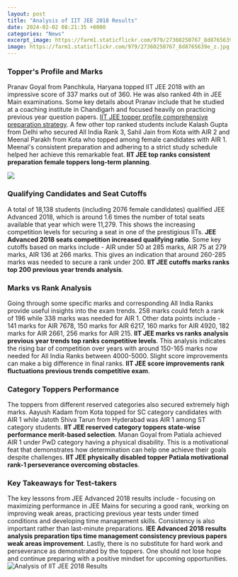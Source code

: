 ```yaml
---
layout: post
title: "Analysis of IIT JEE 2018 Results"
date: 2024-02-02 08:21:35 +0000
categories: "News"
excerpt_image: https://farm1.staticflickr.com/979/27360250767_8d8765639e_z.jpg
image: https://farm1.staticflickr.com/979/27360250767_8d8765639e_z.jpg
---
```


### Topper's Profile and Marks
Pranav Goyal from Panchkula, Haryana topped IIT JEE 2018 with an impressive score of 337 marks out of 360. He was also ranked 4th in JEE Main examinations. Some key details about Pranav include that he studied at a coaching institute in Chandigarh and focused heavily on practicing previous year question papers. [IIT JEE topper profile comprehensive preparation strategy](https://fistore.mysenprints.com/collection/adolph). 
A few other top ranked students include Kalash Gupta from Delhi who secured All India Rank 3, Sahil Jain from Kota with AIR 2 and Meenal Parakh from Kota who topped among female candidates with AIR 1. Meenal's consistent preparation and adhering to a strict study schedule helped her achieve this remarkable feat. **IIT JEE top ranks consistent preparation female toppers long-term planning**.

![](https://farm1.staticflickr.com/969/27359626137_b342864ee9_z.jpg)
### Qualifying Candidates and Seat Cutoffs
A total of 18,138 students (including 2076 female candidates) qualified JEE Advanced 2018, which is around 1.6 times the number of total seats available that year which were 11,279. This shows the increasing competition levels for securing a seat in one of the prestigious IITs. **JEE Advanced 2018 seats competition increased qualifying ratio**. 
Some key cutoffs based on marks include - AIR under 50 at 285 marks, AIR 75 at 279 marks, AIR 136 at 266 marks. This gives an indication that around 260-285 marks was needed to secure a rank under 200. **IIT JEE cutoffs marks ranks top 200 previous year trends analysis**.
### Marks vs Rank Analysis 
Going through some specific marks and corresponding All India Ranks provide useful insights into the exam trends. 258 marks could fetch a rank of 196 while 338 marks was needed for AIR 1. Other data points include - 141 marks for AIR 7678, 150 marks for AIR 6217, 160 marks for AIR 4920, 182 marks for AIR 2661, 256 marks for AIR 215. **IIT JEE marks vs ranks analysis previous year trends top ranks competitive levels**.
This analysis indicates the rising bar of competition over years with around 150-165 marks now needed for All India Ranks between 4000-5000. Slight score improvements can make a big difference in final ranks. **IIT JEE score improvements rank fluctuations previous trends competitive exam**.
### Category Toppers Performance  
The toppers from different reserved categories also secured extremely high marks. Aayush Kadam from Kota topped for SC category candidates with AIR 1 while Jatoth Shiva Tarun from Hyderabad was AIR 1 among ST category students. **IIT JEE reserved category toppers state-wise performance merit-based selection**. 
Manan Goyal from Patiala achieved AIR 1 under PwD category having a physical disability. This is a motivational feat that demonstrates how determination can help one achieve their goals despite challenges. **IIT JEE physically disabled topper Patiala motivational rank-1 perseverance overcoming obstacles**.
### Key Takeaways for Test-takers
The key lessons from JEE Advanced 2018 results include - focusing on maximizing performance in JEE Mains for securing a good rank, working on improving weak areas, practicing previous year tests under timed conditions and developing time management skills. Consistency is also important rather than last-minute preparations. **IEE Advanced 2018 results analysis preparation tips time management consistency previous papers weak areas improvement**. 
Lastly, there is no substitute for hard work and perseverance as demonstrated by the toppers. One should not lose hope and continue preparing with a positive mindset for upcoming opportunities.
![Analysis of IIT JEE 2018 Results](https://farm1.staticflickr.com/979/27360250767_8d8765639e_z.jpg)